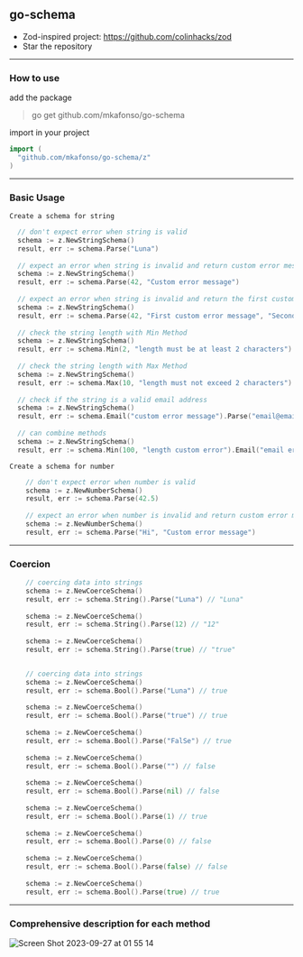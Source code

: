 ## go-schema

- Zod-inspired project: https://github.com/colinhacks/zod
- Star the repository

---

### How to use

add the package

> go get github.com/mkafonso/go-schema

import in your project

```go
import (
  "github.com/mkafonso/go-schema/z"
)
```

--- 

### Basic Usage

`Create a schema for string`

```go
  // don't expect error when string is valid
  schema := z.NewStringSchema()
  result, err := schema.Parse("Luna")
  
  // expect an error when string is invalid and return custom error message
  schema := z.NewStringSchema()
  result, err := schema.Parse(42, "Custom error message")
  
  // expect an error when string is invalid and return the first custom error message
  schema := z.NewStringSchema()
  result, err := schema.Parse(42, "First custom error message", "Second custom error message")
  
  // check the string length with Min Method
  schema := z.NewStringSchema()
  result, err := schema.Min(2, "length must be at least 2 characters").Parse("Luna")
  
  // check the string length with Max Method
  schema := z.NewStringSchema()
  result, err := schema.Max(10, "length must not exceed 2 characters").Parse("Luna")
  
  // check if the string is a valid email address
  schema := z.NewStringSchema()
  result, err := schema.Email("custom error message").Parse("email@email.com")
  
  // can combine methods
  schema := z.NewStringSchema()
  result, err := schema.Min(100, "length custom error").Email("email error message").Parse("me@there.com")

```

`Create a schema for number`

```go
    // don't expect error when number is valid
    schema := z.NewNumberSchema()
    result, err := schema.Parse(42.5)
    
    // expect an error when number is invalid and return custom error message
    schema := z.NewNumberSchema()
    result, err := schema.Parse("Hi", "Custom error message")
```

---

### Coercion

```go
    // coercing data into strings
    schema := z.NewCoerceSchema()
    result, err := schema.String().Parse("Luna") // "Luna"
    
    schema := z.NewCoerceSchema()
    result, err := schema.String().Parse(12) // "12"
    
    schema := z.NewCoerceSchema()
    result, err := schema.String().Parse(true) // "true"


    // coercing data into strings
    schema := z.NewCoerceSchema()
    result, err := schema.Bool().Parse("Luna") // true
    
    schema := z.NewCoerceSchema() 
    result, err := schema.Bool().Parse("true") // true
    
    schema := z.NewCoerceSchema()
    result, err := schema.Bool().Parse("FalSe") // true
    
    schema := z.NewCoerceSchema()
    result, err := schema.Bool().Parse("") // false
    
    schema := z.NewCoerceSchema()
    result, err := schema.Bool().Parse(nil) // false
    
    schema := z.NewCoerceSchema()
    result, err := schema.Bool().Parse(1) // true
    
    schema := z.NewCoerceSchema()
    result, err := schema.Bool().Parse(0) // false
    
    schema := z.NewCoerceSchema()
    result, err := schema.Bool().Parse(false) // false
    
    schema := z.NewCoerceSchema()
    result, err := schema.Bool().Parse(true) // true
```

---

### Comprehensive description for each method

![Screen Shot 2023-09-27 at 01 55 14](https://github.com/mkafonso/go-schema/assets/73212666/17e90457-3585-4dfd-8a43-37aec816ce60)


